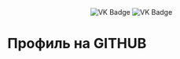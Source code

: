 <div id="badges" align ="center">
  <a herf= "https://vk.com/foxxxdd">
    <img src = "https://img.shields.io/badge/VK-blue?style=for-the-badge&logo=VK&logoColor=white" alt="VK Badge"/>
  </a>

  <a herf= "https://e.mail.ru/inbox/">
    <img src = "https://img.shields.io/badge/EMAIL-red?style=for-the-badge&logo=Gmail&logoColor=white" alt="VK Badge"/>
  </a>
</div>

<div id="viewprof" align="center" >
  <img src="https://komarev.com/ghpvc/?username=Foxeeeg&style=flat-square&color=blue" alt=""/>
</div>

<div>
<h1> Профиль на GITHUB </h1>
</div>
